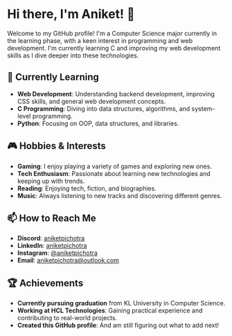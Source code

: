 # Hi there, I'm Aniket! 👋

Welcome to my GitHub profile! I'm a Computer Science major currently in the learning phase, with a keen interest in programming and web development. I'm currently learning C and improving my web development skills as I dive deeper into these technologies.

## 🌱 Currently Learning

- **Web Development**: Understanding backend development, improving CSS skills, and general web development concepts.
- **C Programming**: Diving into data structures, algorithms, and system-level programming.
- **Python**: Focusing on OOP, data structures, and libraries.

## 🎮 Hobbies & Interests

- **Gaming**: I enjoy playing a variety of games and exploring new ones.
- **Tech Enthusiasm**: Passionate about learning new technologies and keeping up with trends.
- **Reading**: Enjoying tech, fiction, and biographies.
- **Music**: Always listening to new tracks and discovering different genres.

## 📫 How to Reach Me

- **Discord**: [aniketpichotra](http://discordapp.com/users/1238814025542799454)
- **LinkedIn**: [aniketpichotra](https://www.linkedin.com/in/aniketpichotra)
- **Instagram**: [@aniketpichotra](https://www.instagram.com/aniketpichotra)
- **Email**: [aniketpichotra@outlook.com](mailto:aniketpichotra@outlook.com)

## 🏆 Achievements

- **Currently pursuing graduation** from KL University in Computer Science.
- **Working at HCL Technologies**: Gaining practical experience and contributing to real-world projects.
- **Created this GitHub profile**: And am still figuring out what to add next!
